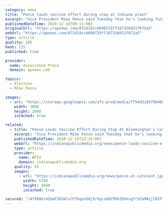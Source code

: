 ```yaml
---
category: news
title: "Pence lauds vaccine effort during stop at Indiana plant"
excerpt: "Vice President Mike Pence said Tuesday that he's looking forward to getting vaccinated for COVID-19 and that he expects to receive his first dose in the next"
publishedDateTime: 2020-12-16T00:11:00Z
originalUrl: "https://apnews.com/072d19ccb696f25ff18715b831f072a5"
webUrl: "https://apnews.com/072d19ccb696f25ff18715b831f072a5"
type: article
quality: 105
heat: 125
published: true

provider:
  name: Associated Press
  domain: apnews.com

topics:
  - Election
  - Mike Pence

images:
  - url: "https://storage.googleapis.com/afs-prod/media/f754d3185f964607a8735a917ca88426/3000.jpeg"
    width: 3000
    height: 2000
    isCached: true

related:
  - title: "Pence Lauds Vaccine Effort During Stop At Bloomington's Catalent"
    excerpt: "Vice President Mike Pence said Tuesday that he’s looking forward to getting vaccinated for COVID-19 and that he expects to receive his first dose in the next few days"
    publishedDateTime: 2020-12-15T23:32:00Z
    webUrl: "https://indianapublicmedia.org/news/pence-lauds-vaccine-effort-during-stop-at-bloomingtons-catalent.php"
    type: article
    provider:
      name: WFIU
      domain: indianapublicmedia.org
    quality: 55
    images:
      - url: "https://indianapublicmedia.org/news/pence-at-catalent.jpg"
        width: 5760
        height: 3840
        isCached: true

secured: "/4fXEWS+4ZdaF3EGkCvlP76qosOOj9/VgcsEKCPDk2EHnsgfrSZaMA1jlDIF+vhk7P7URfiOacVpZI65KSvhTEDDnGJsWDKxCjtftWAOBZR5U/cbUy/5RRq2aUt38V9NS6+yShZ83EaEw468xKqhQ7PXImd6DGp472N40BDLkssjyqtrHhrRATp4YVdcqddAdrjJtsUzQtEOLnLF0BYd9nlSc7MFnq8H+dCeVs6mE+dC5H5AN+M+xoDqScoIa2bDPuVxszJPiaeTBr7fVHCF78X9IjnR0cQERWM3Wiv3sQo6STiY+CzW3bG/+Q8k/SYA52MxjhZ0NlzeUxs1i1hLu4BP2iuvtblQ8aMPU2uDiLU=;dBYP9WQea0V/34m80yznPg=="
---
```


